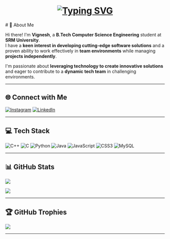 <h1 align="center">
  <a href="https://git.io/typing-svg">
    <img src="https://readme-typing-svg.herokuapp.com?font=Fira+Code&size=35&pause=1000&color=8A2BE2&center=true&vCenter=true&width=435&lines=Hey+there+I'm+Vignesh;A+Software+Developer;A+Lifelong+Learner;A+Problem+Solver" alt="Typing SVG" />
  </a>
</h1>
# 💫 About Me 

Hi there! I'm **Vignesh**, a **B.Tech Computer Science Engineering** student at **SRM University**.  
I have a **keen interest in developing cutting-edge software solutions** and a proven ability to work effectively in **team environments** while managing **projects independently**.  

I'm passionate about **leveraging technology to create innovative solutions** and eager to contribute to a **dynamic tech team** in challenging environments.  

---

## 🌐 Connect with Me

[![Instagram](https://img.shields.io/badge/Instagram-%23E4405F.svg?logo=Instagram&logoColor=white)](https://instagram.com/vicky_xiz)  [![LinkedIn](https://img.shields.io/badge/LinkedIn-%230077B5.svg?logo=linkedin&logoColor=white)](https://www.linkedin.com/in/vignesh-v-711638250)

---

## 💻 Tech Stack

![C++](https://img.shields.io/badge/C++-%2300599C.svg?style=for-the-badge&logo=c%2B%2B&logoColor=white) 
![C](https://img.shields.io/badge/C-%2300599C.svg?style=for-the-badge&logo=c&logoColor=white) 
![Python](https://img.shields.io/badge/Python-3670A0?style=for-the-badge&logo=python&logoColor=ffdd54) 
![Java](https://img.shields.io/badge/Java-%23ED8B00.svg?style=for-the-badge&logo=openjdk&logoColor=white) 
![JavaScript](https://img.shields.io/badge/JavaScript-%23323330.svg?style=for-the-badge&logo=javascript&logoColor=%23F7DF1E) 
![CSS3](https://img.shields.io/badge/CSS3-%231572B6.svg?style=for-the-badge&logo=css3&logoColor=white) 
![MySQL](https://img.shields.io/badge/MySQL-4479A1.svg?style=for-the-badge&logo=mysql&logoColor=white)

---

## 📊 GitHub Stats

![](https://github-readme-streak-stats.herokuapp.com/?user=vickyxiz&theme=radical&hide_border=false)  

![](https://github-readme-stats.vercel.app/api/top-langs/?username=vickyxiz&theme=radical&hide_border=false&include_all_commits=true&count_private=true&layout=compact)

---

## 🏆 GitHub Trophies

![](https://github-profile-trophy.vercel.app/?username=vickyxiz&theme=radical&no-frame=false&no-bg=false&margin-w=4)

---


<!-- Proudly crafted with ❤️ by Vignesh -->

